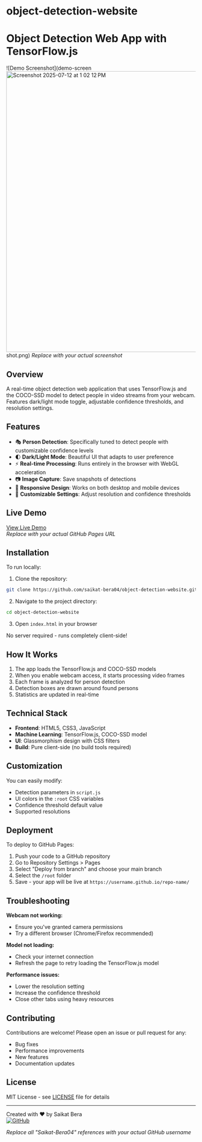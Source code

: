 # object-detection-website
# Object Detection Web App with TensorFlow.js

![Demo Screenshot](demo-screen<img width="1467" height="747" alt="Screenshot 2025-07-12 at 1 02 12 PM" src="https://github.com/user-attachments/assets/6706a2f6-e814-43a3-94c9-af8b340aecb2" />
shot.png) *Replace with your actual screenshot*

## Overview

A real-time object detection web application that uses TensorFlow.js and the COCO-SSD model to detect people in video streams from your webcam. Features dark/light mode toggle, adjustable confidence thresholds, and resolution settings.

## Features

- 🎭 **Person Detection**: Specifically tuned to detect people with customizable confidence levels
- 🌓 **Dark/Light Mode**: Beautiful UI that adapts to user preference
- ⚡ **Real-time Processing**: Runs entirely in the browser with WebGL acceleration
- 📷 **Image Capture**: Save snapshots of detections
- 📱 **Responsive Design**: Works on both desktop and mobile devices
- 🔧 **Customizable Settings**: Adjust resolution and confidence thresholds

## Live Demo

[View Live Demo](https://saikat-bera04.github.io/object-detection-website/)  
*Replace with your actual GitHub Pages URL*

## Installation

To run locally:

1. Clone the repository:
```bash
git clone https://github.com/saikat-bera04/object-detection-website.git
```
2. Navigate to the project directory:
```bash
cd object-detection-website
```
3. Open `index.html` in your browser

No server required - runs completely client-side!

## How It Works

1. The app loads the TensorFlow.js and COCO-SSD models
2. When you enable webcam access, it starts processing video frames
3. Each frame is analyzed for person detection
4. Detection boxes are drawn around found persons
5. Statistics are updated in real-time

## Technical Stack

- **Frontend**: HTML5, CSS3, JavaScript
- **Machine Learning**: TensorFlow.js, COCO-SSD model
- **UI**: Glassmorphism design with CSS filters
- **Build**: Pure client-side (no build tools required)

## Customization

You can easily modify:
- Detection parameters in `script.js`
- UI colors in the `:root` CSS variables
- Confidence threshold default value
- Supported resolutions

## Deployment

To deploy to GitHub Pages:
1. Push your code to a GitHub repository
2. Go to Repository Settings > Pages
3. Select "Deploy from branch" and choose your main branch
4. Select the `/root` folder
5. Save - your app will be live at `https://username.github.io/repo-name/`

## Troubleshooting

**Webcam not working:**
- Ensure you've granted camera permissions
- Try a different browser (Chrome/Firefox recommended)

**Model not loading:**
- Check your internet connection
- Refresh the page to retry loading the TensorFlow.js model

**Performance issues:**
- Lower the resolution setting
- Increase the confidence threshold
- Close other tabs using heavy resources

## Contributing

Contributions are welcome! Please open an issue or pull request for any:
- Bug fixes
- Performance improvements
- New features
- Documentation updates

## License

MIT License - see [LICENSE](LICENSE) file for details

---

Created with ❤️ by Saikat Bera  
[![GitHub](https://img.shields.io/github/followers/your-username?style=social)](https://github.com/Saikat-Bera04)

*Replace all "Saikat-Bera04" references with your actual GitHub username*
